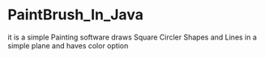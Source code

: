 # PaintBrush_In_Java

it is a simple Painting software draws Square Circler Shapes and Lines in a simple plane and haves color option 
